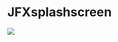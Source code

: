 # JFXsplashscreen
![](https://github.com/atomms/JFXsplashscreen/blob/master/splashscreen/splashscreen.png)
